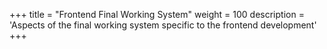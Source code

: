 +++
title = "Frontend Final Working System"
weight = 100
description = 'Aspects of the final working system specific to the frontend development'
+++